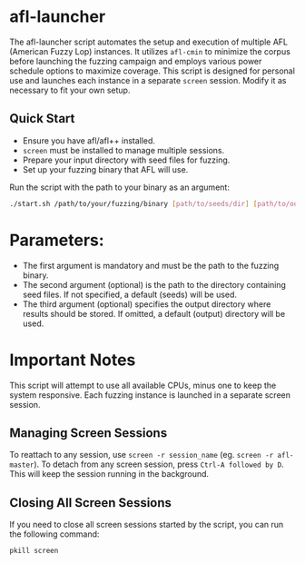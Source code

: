 # afl-launcher

The afl-launcher script automates the setup and execution of multiple AFL (American Fuzzy Lop) instances. It utilizes `afl-cmin` to minimize the corpus before launching the fuzzing campaign and employs various power schedule options to maximize coverage. This script is designed for personal use and launches each instance in a separate `screen` session. Modify it as necessary to fit your own setup.

## Quick Start
- Ensure you have afl/afl++ installed.
- `screen` must be installed to manage multiple sessions.
- Prepare your input directory with seed files for fuzzing.
- Set up your fuzzing binary that AFL will use.

Run the script with the path to your binary as an argument:
```bash
./start.sh /path/to/your/fuzzing/binary [path/to/seeds/dir] [path/to/output/dir]
```

# Parameters:
- The first argument is mandatory and must be the path to the fuzzing binary.
- The second argument (optional) is the path to the directory containing seed files. If not specified, a default (seeds) will be used.
- The third argument (optional) specifies the output directory where results should be stored. If omitted, a default (output) directory will be used.

# Important Notes
This script will attempt to use all available CPUs, minus one to keep the system responsive.
Each fuzzing instance is launched in a separate screen session.

## Managing Screen Sessions
To reattach to any session, use `screen -r session_name` (eg. `screen -r afl-master`).
To detach from any screen session, press `Ctrl-A followed by D`. This will keep the session running in the background.

## Closing All Screen Sessions
If you need to close all screen sessions started by the script, you can run the following command:
```bash
pkill screen
```
